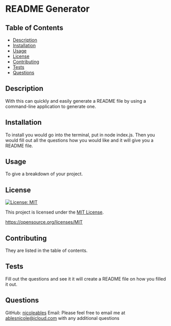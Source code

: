 
# README Generator

## Table of Contents
- [Description](#description)
- [Installation](#installation)
- [Usage](#usage)
- [License](#license)
- [Contributing](#contributing)
- [Tests](#tests)
- [Questions](#questions)

## Description
With this can quickly and easily generate a README file by using a command-line application to generate one.

## Installation
To install you would go into the terminal, put in node index.js. Then you would fill out all the questions how you would like and it will give you a README file.

## Usage
To give a breakdown of your project.

## License
[![License: MIT](https://img.shields.io/badge/License-MIT-yellow.svg)](https://opensource.org/licenses/MIT)

This project is licensed under the [MIT License](https://opensource.org/licenses/MIT).

https://opensource.org/licenses/MIT

## Contributing
They are listed in the table of contents.

## Tests
Fill out the questions and see it it will create a README file on how you filled it out.

## Questions
GitHub: [nicoleables](https://github.com/nicoleables)
Email: Please feel free to email me at <u>ablesnicole@icloud.com</u> with any additional questions
